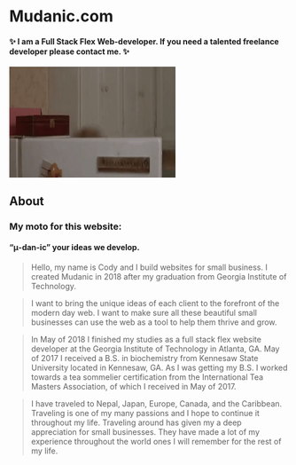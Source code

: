 # Mudanic.com

#### ✨ I am a Full Stack Flex Web-developer. If you need a talented freelance developer please contact me. ✨

<img align="center" width="300" height="200" src="./assets/images/hello.gif" alt="Welcome!">

## About

### My moto for this website:

#### “μ-dan-ic” your ideas we develop.

> Hello, my name is Cody and I build websites for small business. I created Mudanic in 2018
> after my graduation from Georgia Institute of Technology.

> I want to bring the unique ideas of each client to the forefront of the modern day web. I want to make sure all these beautiful small businesses can use the web as a tool to help them thrive and grow.

> In May of 2018 I finished my studies as a full stack flex website developer at the Georgia Institute of Technology in Atlanta, GA. May of 2017 I received a B.S. in biochemistry from Kennesaw State University located in Kennesaw, GA. As I was getting my B.S. I worked towards a tea sommelier certification from the International Tea Masters Association, of which I received in May of 2017.

> I have traveled to Nepal, Japan, Europe, Canada, and the Caribbean. Traveling is one of my many passions and I hope to continue it throughout my life. Traveling around has given my a deep appreciation for small businesses. They have made a lot of my experience throughout the world ones I will remember for the rest of my life.
